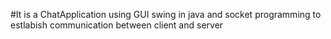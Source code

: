 #It is a ChatApplication using GUI swing in java and socket programming to estlabish communication between client and server
